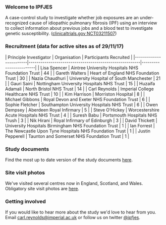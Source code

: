 ### Welcome to IPFJES 

A case-control study to investigate whether job exposures are an under-recognized cause of idiopathic pulmonary fibrosis (IPF) using an interview to collect information about previous jobs and a blood test to investigate genetic susceptibility. ([clinicaltrials.gov NCT03211507](https://clinicaltrials.gov/ct2/show/NCT03211507))

### Recruitment (data for active sites as of 29/11/17)

| Principle Investigator | Organisation                                           | Participants Recruited | |------------------------|--------------------------------------------------------|------------------------| 
| Lisa Spencer           | Aintree University Hospitals NHS Foundation Trust      | 44                     | 
| Gareth Walters         | Heart of England NHS Foundation Trust                  | 30                     | 
| Nazia Chaudhuri        | University Hospital of South Manchester                | 21                     | 
| Gauri Saini            | Nottingham University Hospitals NHS Trust              | 15                     | 
| Huzaifa Adamali        | North Bristol NHS Trust                                | 14                     | 
| Carl Reynolds          | Imperial College Healthcare NHS Trust                  | 10                     | 
| Kim Harrison           | Morriston Hospital                                     | 8                      | 
| Michael Gibbons        | Royal Devon and Exeter NHS Foundation Trust            | 6                      |
| Sophie Fletcher        | Southampton University Hospitals NHS Trust             | 6                      | 
| Owen Dempsey           | Aberdeen Royal Infirmary                               | 5                      | 
| Steve O’Hickey         | Worcestershire Acute Hospitals NHS Trust               | 4                      |
| Suresh Babu            | Portsmouth Hospitals NHS Trush                         | 3                      | 
| Nik Hirani             | Royal Infirmary of Edinburgh                           | 3                      | 
| David Thickett         | University Hospitals Birmingham NHS Foundation Trust   | 1                      | 
| Ian Forrest            | The Newcastle Upon Tyne Hospitals NHS Foundation Trust | 1                      |
| Justin Pepperell       | Taunton and Somerset NHS Foundation Trust              | 1                      | 


### Study documents

Find the most up to date version of the study documents [here](https://github.com/drcjar/ipfjes/).

### Site visit photos

We've visited several centres now in England, Scotland, and Wales. Obligatory site visit photos are [here](https://github.com/drcjar/ipfjes/blob/master/photos/photos.md).

### Getting involved

If you would like to hear more about the study we'd love to hear from you. Email <carl.reynolds@imperial.ac.uk> or follow us on twitter [@ipfjes](https://twitter.com/ipfjes). 


